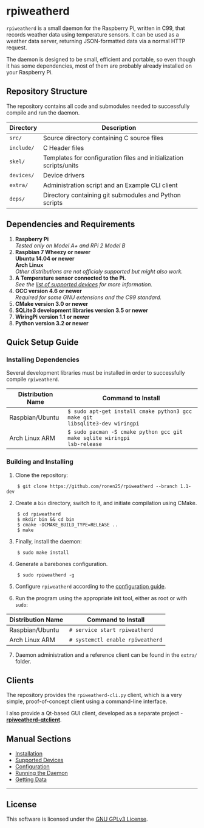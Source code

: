 # rpiweatherd
<code>rpiweatherd</code> is a small daemon for the Raspberry Pi, written in C99, that records weather data using temperature sensors.
It can be used as a weather data server, returning JSON-formatted data via a normal HTTP request.

The daemon is designed to be small, efficient and portable, so even though it has some dependencies,
most of them are probably already installed on your Raspberry Pi.

## Repository Structure
The repository contains all code and submodules needed to successfully compile and run the daemon.

|Directory|Description|
|---------|-----------|
|<code>src/</code>|Source directory containing C source files|
|<code>include/</code>|C Header files|
|<code>skel/</code>|Templates for configuration files and initialization scripts/units|
|<code>devices/</code>|Device drivers|
|<code>extra/</code>|Administration script and an Example CLI client|
|<code>deps/</code>|Directory containing git submodules and Python scripts|

## Dependencies and Requirements
1. **Raspberry Pi**
<br />_Tested only on Model A+ and RPi 2 Model B_
2. **Raspbian 7 Wheezy or newer** <br />
   **Ubuntu 14.04 or newer** <br />
   **Arch Linux** <br />
_Other distributions are not officialy supported but might also work._
3. **A Temperature sensor connected to the Pi.**
<br />_See the [list of supported devices](https://github.com/ronen25/rpiweatherd/wiki/Device-Support) for more information._
4. **GCC version 4.6 or newer**
<br />_Required for some GNU extensions and the C99 standard._
5. **CMake version 3.0 or newer**
6. **SQLite3 development libraries version 3.5 or newer**
7. **WiringPi version 1.1 or newer**
8. **Python version 3.2 or newer**

## Quick Setup Guide
### Installing Dependencies
Several development libraries must be installed in order to successfully compile <code>rpiweatherd</code>.

|Distribution Name|Command to Install|
|-----------------|------------------|
|Raspbian/Ubuntu|<code>$ sudo apt-get install cmake python3 gcc make git libsqlite3-dev wiringpi</code>|
|Arch Linux ARM|<code>$ sudo pacman -S cmake python gcc git make sqlite wiringpi lsb-release</code>|

### Building and Installing
1) Clone the repository:
```
    $ git clone https://github.com/ronen25/rpiweatherd --branch 1.1-dev
```

2) Create a <code>bin</code> directory, switch to it, and initiate compilation using CMake.
```
    $ cd rpiweatherd
    $ mkdir bin && cd bin
    $ cmake -DCMAKE_BUILD_TYPE=RELEASE ..
    $ make
```

3) Finally, install the daemon:
```
    $ sudo make install
```

4) Generate a barebones configuration.
```
    $ sudo rpiweatherd -g
```

5) Configure <code>rpiweatherd</code> according to the [configuration guide](https://github.com/ronen25/rpiweatherd/wiki/Dameon-Configuration).

6) Run the program using the appropriate init tool, either as root or with <code>sudo</code>:

|Distribution Name|Command to Install|
|-----------------|------------------|
|Raspbian/Ubuntu|<code># service start rpiweatherd</code>|
|Arch Linux ARM|<code># systemctl enable rpiweatherd</code>|

7) Daemon administration and a reference client can be found in the <code>extra/</code> folder.

## Clients
The repository provides the <code>rpiweatherd-cli.py</code> client, which is a very simple, proof-of-concept client using a command-line interface.

I also provide a Qt-based GUI client, developed as a separate project - **[rpiweatherd-qtclient](https://github.com/ronen25/rpiweatherd-qtclient)**.

## Manual Sections
- [Installation](https://github.com/ronen25/rpiweatherd/wiki/Installation)
- [Supported Devices](https://github.com/ronen25/rpiweatherd/wiki/Supported-Devices)
- [Configuration](https://github.com/ronen25/rpiweatherd/wiki/Dameon-Configuration)
- [Running the Daemon](https://github.com/ronen25/rpiweatherd/wiki/Running-the-Daemon)
- [Getting Data](https://github.com/ronen25/rpiweatherd/wiki/Getting-Data)

***

## License
This software is licensed under the [GNU GPLv3 License](http://www.gnu.org/licenses/gpl-3.0.html).
